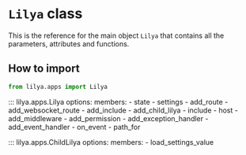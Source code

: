 # **`Lilya`** class

This is the reference for the main object `Lilya` that contains all the parameters,
attributes and functions.

## How to import

```python
from lilya.apps import Lilya
```

::: lilya.apps.Lilya
    options:
        members:
            - state
            - settings
            - add_route
            - add_websocket_route
            - add_include
            - add_child_lilya
            - include
            - host
            - add_middleware
            - add_permission
            - add_exception_handler
            - add_event_handler
            - on_event
            - path_for

::: lilya.apps.ChildLilya
    options:
        members:
            - load_settings_value
